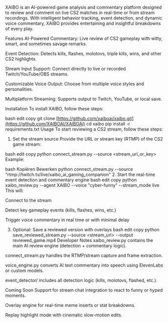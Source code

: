 XAIBO is an AI-powered game analysis and commentary platform designed to review and comment on live CS2 matches in real-time or from stream recordings. With intelligent behavior tracking, event detection, and dynamic voice commentary, XAIBO provides entertaining and insightful breakdowns of every play.

Features
AI-Powered Commentary: Live review of CS2 gameplay with witty, smart, and sometimes savage remarks.

Event Detection: Detects kills, flashes, molotovs, triple kills, wins, and other CS2 highlights.

Stream Input Support: Connect directly to live or recorded Twitch/YouTube/OBS streams.

Customizable Voice Output: Choose from multiple voice styles and personalities.

Multiplatform Streaming: Supports output to Twitch, YouTube, or local save.

Installation
To install XAIBO, follow these steps:

bash
edit
copy
git clone [https://github.com/xaiboai/xaibo.git](https://github.com/XAIBOAI/XAIBOAI)
cd xaibo
pip install -r requirements.txt
Usage
To start reviewing a CS2 stream, follow these steps:

1. Set the stream source
Provide the URL or stream key (RTMP) of the CS2 game stream:

bash
edit
copy
python connect_stream.py --source <stream_url_or_key>
Example:

bash
Kopiëren
Bewerken
python connect_stream.py --source "rtmp://twitch.tv/live/xaibo_ai_gaming_companion"
2. Start the real-time event detection and commentary engine
bash
edit
copy
python xaibo_review.py --agent XAIBO --voice "cyber-funny" --stream_mode live
This will:

Connect to the stream

Detect key gameplay events (kills, flashes, wins, etc.)

Trigger voice commentary in real time or with minimal delay

3. Optional: Save a reviewed version with overlays
bash
edit
copy
python save_reviewed_stream.py --source <stream_url> --output reviewed_game.mp4
Developer Notes
xaibo_review.py contains the main AI review engine (detection + commentary logic).

connect_stream.py handles the RTMP/stream capture and frame extraction.

voice_engine.py converts AI text commentary into speech using ElevenLabs or custom models.

event_detector/ includes all detection logic (kills, molotovs, flashed, etc.).

Coming Soon
Support for stream chat integration to react to funny or hyped moments.

Overlay engine for real-time meme inserts or stat breakdowns.

Replay highlight mode with cinematic slow-motion edits.
